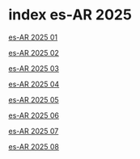 # index es-AR 2025

<a href="./01">es-AR 2025 01</a>

<a href="./02">es-AR 2025 02</a>

<a href="./03">es-AR 2025 03</a>

<a href="./04">es-AR 2025 04</a>

<a href="./05">es-AR 2025 05</a>

<a href="./06">es-AR 2025 06</a>

<a href="./07">es-AR 2025 07</a>

<a href="./08">es-AR 2025 08</a>
